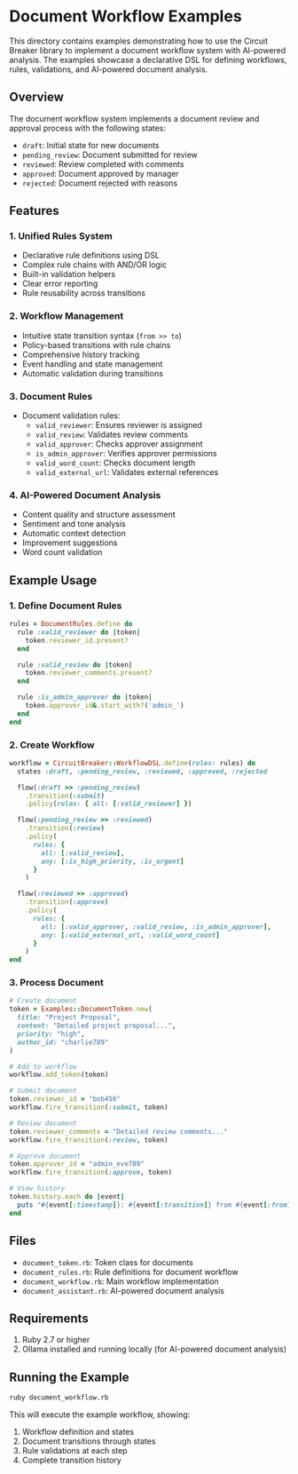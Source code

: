# Document Workflow Examples

This directory contains examples demonstrating how to use the Circuit Breaker library to implement a document workflow system with AI-powered analysis. The examples showcase a declarative DSL for defining workflows, rules, validations, and AI-powered document analysis.

## Overview

The document workflow system implements a document review and approval process with the following states:
- `draft`: Initial state for new documents
- `pending_review`: Document submitted for review
- `reviewed`: Review completed with comments
- `approved`: Document approved by manager
- `rejected`: Document rejected with reasons

## Features

### 1. Unified Rules System
- Declarative rule definitions using DSL
- Complex rule chains with AND/OR logic
- Built-in validation helpers
- Clear error reporting
- Rule reusability across transitions

### 2. Workflow Management
- Intuitive state transition syntax (`from >> to`)
- Policy-based transitions with rule chains
- Comprehensive history tracking
- Event handling and state management
- Automatic validation during transitions

### 3. Document Rules
- Document validation rules:
  - `valid_reviewer`: Ensures reviewer is assigned
  - `valid_review`: Validates review comments
  - `valid_approver`: Checks approver assignment
  - `is_admin_approver`: Verifies approver permissions
  - `valid_word_count`: Checks document length
  - `valid_external_url`: Validates external references

### 4. AI-Powered Document Analysis
- Content quality and structure assessment
- Sentiment and tone analysis
- Automatic context detection
- Improvement suggestions
- Word count validation

## Example Usage

### 1. Define Document Rules

```ruby
rules = DocumentRules.define do
  rule :valid_reviewer do |token|
    token.reviewer_id.present?
  end

  rule :valid_review do |token|
    token.reviewer_comments.present?
  end

  rule :is_admin_approver do |token|
    token.approver_id&.start_with?('admin_')
  end
end
```

### 2. Create Workflow

```ruby
workflow = CircuitBreaker::WorkflowDSL.define(rules: rules) do
  states :draft, :pending_review, :reviewed, :approved, :rejected

  flow(:draft >> :pending_review)
    .transition(:submit)
    .policy(rules: { all: [:valid_reviewer] })

  flow(:pending_review >> :reviewed)
    .transition(:review)
    .policy(
      rules: {
        all: [:valid_review],
        any: [:is_high_priority, :is_urgent]
      }
    )

  flow(:reviewed >> :approved)
    .transition(:approve)
    .policy(
      rules: {
        all: [:valid_approver, :valid_review, :is_admin_approver],
        any: [:valid_external_url, :valid_word_count]
      }
    )
end
```

### 3. Process Document

```ruby
# Create document
token = Examples::DocumentToken.new(
  title: "Project Proposal",
  content: "Detailed project proposal...",
  priority: "high",
  author_id: "charlie789"
)

# Add to workflow
workflow.add_token(token)

# Submit document
token.reviewer_id = "bob456"
workflow.fire_transition(:submit, token)

# Review document
token.reviewer_comments = "Detailed review comments..."
workflow.fire_transition(:review, token)

# Approve document
token.approver_id = "admin_eve789"
workflow.fire_transition(:approve, token)

# View history
token.history.each do |event|
  puts "#{event[:timestamp]}: #{event[:transition]} from #{event[:from]} to #{event[:to]}"
end
```

## Files

- `document_token.rb`: Token class for documents
- `document_rules.rb`: Rule definitions for document workflow
- `document_workflow.rb`: Main workflow implementation
- `document_assistant.rb`: AI-powered document analysis

## Requirements

1. Ruby 2.7 or higher
2. Ollama installed and running locally (for AI-powered document analysis)

## Running the Example

```bash
ruby document_workflow.rb
```

This will execute the example workflow, showing:
1. Workflow definition and states
2. Document transitions through states
3. Rule validations at each step
4. Complete transition history
